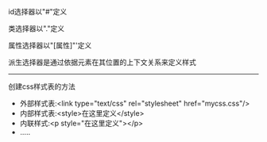 id选择器以"\#"定义

类选择器以"."定义

属性选择器以"\[属性\]"'定义

派生选择器是通过依据元素在其位置的上下文关系来定义样式

---

创建css样式表的方法

* 外部样式表:&lt;link type="text/css" rel="stylesheet" href="mycss.css"/&gt;
* 内部样式表:&lt;style&gt;在这里定义&lt;/style&gt;
* 内联样式:&lt;p style="在这里定义"&gt;&lt;/p&gt;
* .....



